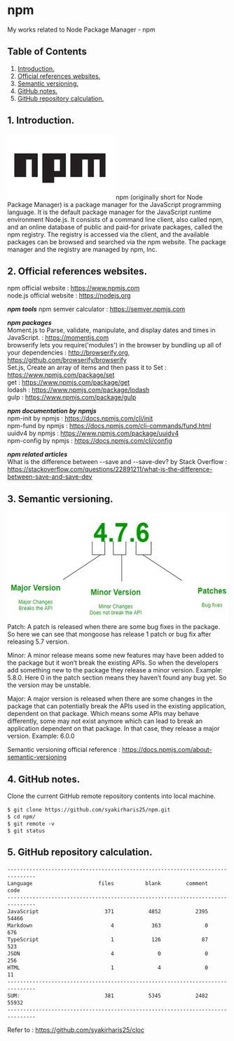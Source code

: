 # npm
My works related to Node Package Manager - npm

## Table of Contents
1. [Introduction.](#introduction)
2. [Official references websites.](#references)
3. [Semantic versioning.](#versioning)
4. [GitHub notes.](#github)
5. [GitHub repository calculation.](#calculation)

<a name="introduction"></a>
## 1. Introduction.
<img src="npm.png" height="150"> 
npm (originally short for Node Package Manager) is a package manager for the JavaScript programming language. It is the default package manager for the JavaScript runtime environment Node.js. It consists of a command line client, also called npm, and an online database of public and paid-for private packages, called the npm registry. The registry is accessed via the client, and the available packages can be browsed and searched via the npm website. The package manager and the registry are managed by npm, Inc.

<a name="references"></a>
## 2. Official references websites. <br />
npm official website : https://www.npmjs.com <br />
node.js official website : https://nodejs.org <br />

**_npm tools_**
npm semver calculator : https://semver.npmjs.com <br />

**_npm packages_** <br />
Moment.js to Parse, validate, manipulate, and display dates and times in JavaScript. : https://momentjs.com <br />
browserify lets you require('modules') in the browser by bundling up all of your dependencies : http://browserify.org, https://github.com/browserify/browserify <br />
Set.js, Create an array of items and then pass it to Set : https://www.npmjs.com/package/set <br />
get : https://www.npmjs.com/package/get <br />
lodash : https://www.npmjs.com/package/lodash <br />
gulp : https://www.npmjs.com/package/gulp <br />

**_npm documentation by npmjs_** <br />
npm-init by npmjs : https://docs.npmjs.com/cli/init <br />
npm-fund by npmjs : https://docs.npmjs.com/cli-commands/fund.html <br />
uuidv4 by npmjs : https://www.npmjs.com/package/uuidv4 <br />
npm-config by npmjs : https://docs.npmjs.com/cli/config <br />

**_npm related articles_** <br />
What is the difference between --save and --save-dev? by Stack Overflow : https://stackoverflow.com/questions/22891211/what-is-the-difference-between-save-and-save-dev <br />

<a name="versioning"></a>
## 3. Semantic versioning.
<img src="version.png" height="250"> 
Patch: A patch is released when there are some bug fixes in the package. So here we can see that mongoose has release 1 patch or bug fix after releasing 5.7 version.

Minor: A minor release means some new features may have been added to the package but it won’t break the existing APIs. So when the developers add something new to the package they release a minor version. Example: 5.8.0.
Here 0 in the patch section means they haven’t found any bug yet. So the version may be unstable.

Major: A major version is released when there are some changes in the package that can potentially break the APIs used in the existing application, dependent on that package. Which means some APIs may behave differently, some may not exist anymore which can lead to break an application dependent on that package. In that case, they release a major version. Example: 6.0.0

Semantic versioning official reference : https://docs.npmjs.com/about-semantic-versioning

<a name="github"></a>
## 4. GitHub notes.
Clone the current GitHub remote repository contents into local machine.
```
$ git clone https://github.com/syakirharis25/npm.git
$ cd npm/
$ git remote -v
$ git status
```

<a name="calculation"></a>
## 5. GitHub repository calculation.
```
-------------------------------------------------------------------------------
Language                     files          blank        comment           code
-------------------------------------------------------------------------------
JavaScript                     371           4852           2395          54466
Markdown                         4            363              0            676
TypeScript                       1            126             87            523
JSON                             4              0              0            256
HTML                             1              4              0             11
-------------------------------------------------------------------------------
SUM:                           381           5345           2482          55932
-------------------------------------------------------------------------------
```
Refer to : https://github.com/syakirharis25/cloc
